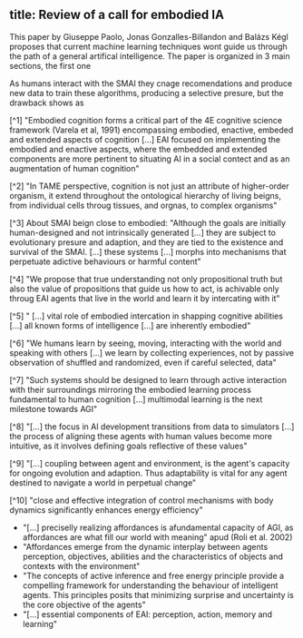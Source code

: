 title: Review of a call for embodied IA 
---

This paper by Giuseppe Paolo, Jonas Gonzalles-Billandon and Balázs Kégl proposes
that current machine learning techniques wont guide us through the path of 
a general artifical intelligence. The paper is organized in 3 main sections, 
the first one 

As humans interact with the SMAI they cnage recomendations and produce new data
to train these algorithms, producing a selective presure, but the drawback shows as


[^1] "Embodied cognition forms a critical part of the 4E cognitive science framework
(Varela et al, 1991) encompassing embodied, enactive, embeded and extended aspects of
cognition [...] EAI focused on implementing the embodied and enactive aspects,
where the embedded and extended components are more pertinent to situating AI 
in a social contect and as an augmentation of human cognition"

[^2] "In TAME perspective, cognition is not just an attribute of higher-order 
organism, it extend throughout the ontological hierarchy of living beigns, from 
individual cells throug tissues, and orgnas, to complex organisms"

[^3] About SMAI beign close to embodied: "Although the goals are initially human-designed
and not intrinsically generated [...] they are subject to evolutionary presure 
and adaption, and they are tied to the existence and survival of the SMAI. 
[...] these systems [...] morphs into mechanisms that perpetuate adictive behaviours or 
harmful content"

[^4] "We propose that true understanding not only propositional truth but also the value
of propositions that guide us how to act, is achivable only throug EAI agents that live
in the world and learn it by intercating with it"

[^5] " [...] vital role of embodied intercation in shapping cognitive abilities [...] 
all known forms of intelligence [...] are inherently embodied"

[^6] "We humans learn by seeing, moving, interacting with the world and speaking
with others [...] we learn by collecting experiences, not by passive observation 
of shuffled and randomized, even if careful selected, data"

[^7] "Such systems should be designed to learn through active interaction with their
surroundings mirroring the embodied learning process fundamental to human cognition
[...] multimodal learning is the next milestone towards AGI"

[^8] "[...] the focus in AI development transitions from data to simulators [...] the process
of aligning these agents with human values become more intuitive, as it involves
defining goals reflective of these values"

[^9] "[...] coupling between agent and environment, is the agent's capacity for ongoing
evolution and adaption. Thus adaptability is vital for any agent destined to navigate a
world in perpetual change"

[^10] "close and effective integration of control mechanisms with body dynamics significantly
enhances energy efficiency"
* "[...] preciselly realizing affordances is afundamental capacity of AGI, as affordances
are what fill our world with meaning" apud (Roli et al. 2002)
* "Affordances emerge from the dynamic interplay between agents perception, objectives,
abilities and the characteristics of objects and contexts with the environment"
* "The concepts of active inference and free energy principle provide a compelling
framework for understanding the behaviour of intelligent agents. This principles
posits that minimizing surprise and uncertainty is the core objective of the agents"
* "[...] essential components of EAI: perception, action, memory and learning"
